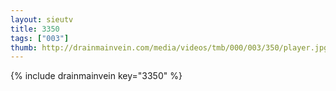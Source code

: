 ```yaml
--- 
layout: sieutv
title: 3350
tags: ["003"]
thumb: http://drainmainvein.com/media/videos/tmb/000/003/350/player.jpg
---
```

{% include drainmainvein key="3350" %} 
